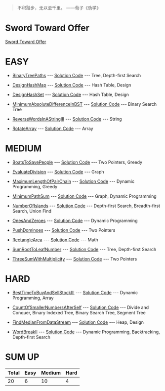 >不积跬步，无以至千里。    ——荀子《劝学》

# Sword Toward Offer #

[Sword Toward Offer](src/main/java/com/lun/swordtowardoffer/)

# EASY #

- [BinaryTreePaths](src/main/java/com/lun/easy/BinaryTreePaths.md) --- [Solution Code](src/main/java/com/lun/easy/BinaryTreePaths.java) --- Tree, Depth-first Search


- [DesignHashMap](src/main/java/com/lun/easy/DesignHashMap.md) --- [Solution Code](src/main/java/com/lun/easy/DesignHashMap.java) --- Hash Table, Design


- [DesignHashSet](src/main/java/com/lun/easy/DesignHashSet.md) --- [Solution Code](src/main/java/com/lun/easy/DesignHashSet.java) --- Hash Table, Design


- [MinimumAbsoluteDifferenceInBST](src/main/java/com/lun/easy/MinimumAbsoluteDifferenceInBST.md) --- [Solution Code](src/main/java/com/lun/easy/MinimumAbsoluteDifferenceInBST.java) --- Binary Search Tree


- [ReverseWordsInAStringIII](src/main/java/com/lun/easy/ReverseWordsInAStringIII.md) --- [Solution Code](src/main/java/com/lun/easy/ReverseWordsInAStringIII.java) --- String


- [RotateArray](src/main/java/com/lun/easy/RotateArray.md) --- [Solution Code](src/main/java/com/lun/easy/RotateArray.java) --- Array


# MEDIUM #

- [BoatsToSavePeople](src/main/java/com/lun/medium/BoatsToSavePeople.md) --- [Solution Code](src/main/java/com/lun/medium/BoatsToSavePeople.java) --- Two Pointers, Greedy


- [EvaluateDivision](src/main/java/com/lun/medium/EvaluateDivision.md) --- [Solution Code](src/main/java/com/lun/medium/EvaluateDivision.java) --- Graph


- [MaximumLengthOfPairChain](src/main/java/com/lun/medium/MaximumLengthOfPairChain.md) --- [Solution Code](src/main/java/com/lun/medium/MaximumLengthOfPairChain.java) --- Dynamic Programming, Greedy


- [MinimumPathSum](src/main/java/com/lun/medium/MinimumPathSum.md) --- [Solution Code](src/main/java/com/lun/medium/MinimumPathSum.java) --- Graph, Dynamic Programming


- [NumberOfIslands](src/main/java/com/lun/medium/NumberOfIslands.md) --- [Solution Code](src/main/java/com/lun/medium/NumberOfIslands.java) --- Depth-first Search, Breadth-first Search, Union Find


- [OnesAndZeroes](src/main/java/com/lun/medium/OnesAndZeroes.md) --- [Solution Code](src/main/java/com/lun/medium/OnesAndZeroes.java) --- Dynamic Programming


- [PushDominoes](src/main/java/com/lun/medium/PushDominoes.md) --- [Solution Code](src/main/java/com/lun/medium/PushDominoes.java) --- Two Pointers


- [RectangleArea](src/main/java/com/lun/medium/RectangleArea.md) --- [Solution Code](src/main/java/com/lun/medium/RectangleArea.java) --- Math


- [SumRootToLeafNumber](src/main/java/com/lun/medium/SumRootToLeafNumber.md) --- [Solution Code](src/main/java/com/lun/medium/SumRootToLeafNumber.java) --- Tree, Depth-first Search


- [ThreeSumWithMultiplicity](src/main/java/com/lun/medium/ThreeSumWithMultiplicity.md) --- [Solution Code](src/main/java/com/lun/medium/ThreeSumWithMultiplicity.java) --- Two Pointers


# HARD #

- [BestTimeToBuyAndSellStockIII](src/main/java/com/lun/hard/BestTimeToBuyAndSellStockIII.md) --- [Solution Code](src/main/java/com/lun/hard/BestTimeToBuyAndSellStockIII.java) --- Dynamic Programming, Array


- [CountOfSmallerNumbersAfterSelf](src/main/java/com/lun/hard/CountOfSmallerNumbersAfterSelf.md) --- [Solution Code](src/main/java/com/lun/hard/CountOfSmallerNumbersAfterSelf.java) --- Divide and Conquer, Binary Indexed Tree, Binary Search Tree, Segment Tree


- [FindMedianFromDataStream](src/main/java/com/lun/hard/FindMedianFromDataStream.md) --- [Solution Code](src/main/java/com/lun/hard/FindMedianFromDataStream.java) --- Heap, Design


- [WordBreakII](src/main/java/com/lun/hard/WordBreakII.md) --- [Solution Code](src/main/java/com/lun/hard/WordBreakII.java) --- Dynamic Programming, Backtracking, Depth-first Search


# SUM UP #

Total|Easy|Medium|Hard
---|---|---|---
20|6|10|4


